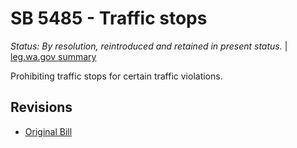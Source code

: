 # SB 5485 - Traffic stops
*Status: By resolution, reintroduced and retained in present status.* | [leg.wa.gov summary](https://app.leg.wa.gov/billsummary?BillNumber=5485&Year=2021)

Prohibiting traffic stops for certain traffic violations.

## Revisions
* [Original Bill](1/)